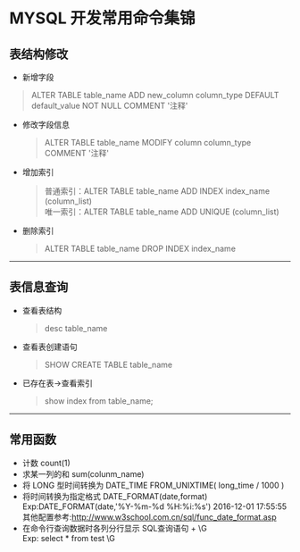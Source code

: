 MYSQL 开发常用命令集锦
=================================

表结构修改
---------------------------------

*  新增字段
  > ALTER TABLE table_name ADD new_column column_type  DEFAULT default_value NOT NULL COMMENT '注释'
* 修改字段信息
  > ALTER TABLE table_name MODIFY column column_type  COMMENT '注释'
* 增加索引
  > 普通索引：ALTER TABLE table_name ADD INDEX index_name (column_list)   
  > 唯一索引：ALTER TABLE table_name ADD UNIQUE (column_list)
* 删除索引
  > ALTER TABLE table_name DROP INDEX index_name

****

表信息查询
-----------------------------
* 查看表结构
  >desc table_name 
* 查看表创建语句
  >SHOW CREATE TABLE  table_name
* 已存在表->查看索引
  >show index from table_name;

****

常用函数
------------------------------
* 计数
count(1)
* 求某一列的和
sum(colunm_name)
* 将 LONG 型时间转换为 DATE_TIME
FROM_UNIXTIME( long_time / 1000 )
* 将时间转换为指定格式
DATE_FORMAT(date,format)
Exp:DATE_FORMAT(date,'%Y-%m-%d %H:%i:%s')   2016-12-01 17:55:55
其他配置参考:http://www.w3school.com.cn/sql/func_date_format.asp
* 在命令行查询数据时各列分行显示
SQL查询语句 + \G           
Exp: select * from test \G  







